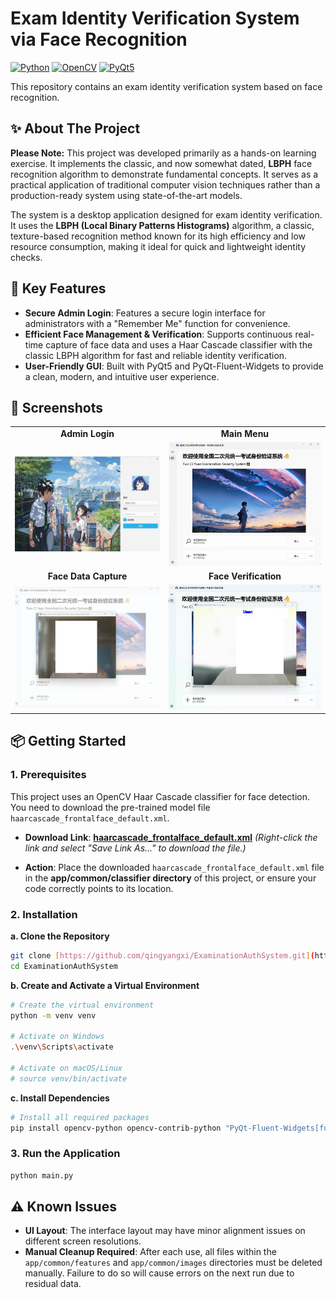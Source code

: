 # Exam Identity Verification System via Face Recognition

[![Python](https://img.shields.io/badge/Python-3.x-blue.svg)](https://www.python.org/)
[![OpenCV](https://img.shields.io/badge/OpenCV-4.x-green.svg)](https://opencv.org/)
[![PyQt5](https://img.shields.io/badge/PyQt-5-orange.svg)](https://riverbankcomputing.com/software/pyqt/)

This repository contains an exam identity verification system based on face recognition.

## ✨ About The Project

**Please Note:** This project was developed primarily as a hands-on learning exercise. It implements the classic, and now somewhat dated, **LBPH** face recognition algorithm to demonstrate fundamental concepts. It serves as a practical application of traditional computer vision techniques rather than a production-ready system using state-of-the-art models.

The system is a desktop application designed for exam identity verification. It uses the **LBPH (Local Binary Patterns Histograms)** algorithm, a classic, texture-based recognition method known for its high efficiency and low resource consumption, making it ideal for quick and lightweight identity checks.


## 🚀 Key Features

* **Secure Admin Login**: Features a secure login interface for administrators with a "Remember Me" function for convenience.
* **Efficient Face Management & Verification**: Supports continuous real-time capture of face data and uses a Haar Cascade classifier with the classic LBPH algorithm for fast and reliable identity verification.
* **User-Friendly GUI**: Built with PyQt5 and PyQt-Fluent-Widgets to provide a clean, modern, and intuitive user experience.


## 📸 Screenshots

<table>
    <tr>
        <td align="center"><b>Admin Login</b> </td>
        <td align="center"><b>Main Menu</b> </td>
    </tr>
    <tr>
        <td><img src="./hook/admin.jpg" alt="Admin Login" width="400"/></td>
        <td><img src="./hook/menu.jpg" alt="Main Menu" width="400"/></td>
    </tr>
    <tr>
        <td align="center"><b>Face Data Capture</b> </td>
        <td align="center"><b>Face Verification</b> </td>
    </tr>
    <tr>
        <td><img src="./hook/load.jpg" alt="Face Data Capture" width="400"/></td>
        <td><img src="./hook/verify.jpg" alt="Face Verification" width="400"/></td>
    </tr>
</table>


## 📦 Getting Started

### 1. Prerequisites

This project uses an OpenCV Haar Cascade classifier for face detection. You need to download the pre-trained model file `haarcascade_frontalface_default.xml`.

* **Download Link**: [**haarcascade_frontalface_default.xml**](https://raw.githubusercontent.com/opencv/opencv/master/data/haarcascades/haarcascade_frontalface_default.xml)
    *(Right-click the link and select "Save Link As..." to download the file.)*

* **Action**: Place the downloaded `haarcascade_frontalface_default.xml` file in the **app/common/classifier directory** of this project, or ensure your code correctly points to its location.

### 2. Installation

**a. Clone the Repository**

```bash
git clone [https://github.com/qingyangxi/ExaminationAuthSystem.git](https://github.com/qingyangxi/ExaminationAuthSystem.git)
cd ExaminationAuthSystem
```

**b. Create and Activate a Virtual Environment**

```bash
# Create the virtual environment
python -m venv venv

# Activate on Windows
.\venv\Scripts\activate

# Activate on macOS/Linux
# source venv/bin/activate
```

**c. Install Dependencies**

```bash
# Install all required packages
pip install opencv-python opencv-contrib-python "PyQt-Fluent-Widgets[full]"
```

### 3. Run the Application

```bash
python main.py
```


## ⚠️ Known Issues

* **UI Layout**: The interface layout may have minor alignment issues on different screen resolutions.
* **Manual Cleanup Required**: After each use, all files within the `app/common/features` and `app/common/images` directories must be deleted manually. Failure to do so will cause errors on the next run due to residual data.
